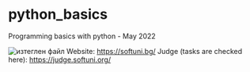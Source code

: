 # python_basics
 Programming basics with python - May 2022


![изтеглен файл](https://user-images.githubusercontent.com/114022856/191711222-2f84b599-353a-43f6-b3d4-cd05730759ed.png)
Website: https://softuni.bg/
Judge (tasks are checked here): https://judge.softuni.org/
